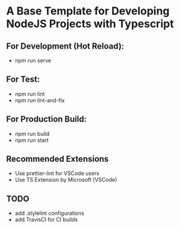 # A Base Template for Developing NodeJS Projects with Typescript

## For Development (Hot Reload):
- npm run serve

## For Test:
- npm run lint
- npm run lint-and-fix

## For Production Build:
- npm run build
- npm run start

## Recommended Extensions
- Use prettier-lint for VSCode users
- Use TS Extension by Microsoft (VSCode)

## TODO
- add .stylelint configurations
- add TravisCI for CI builds